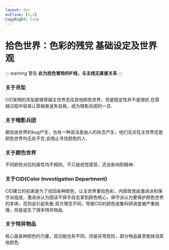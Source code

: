 ```yaml
---
layout: doc
outline: [2,3]
CopyRight: true
---
```



# 拾色世界：色彩的残党 基础设定及世界观
::: warning 警告
**此为拾色冒险的IF线，与主线无直接关系**
:::
### 关于吊坠
CID发明的吊坠能够穿越主世界去往其他颜色世界，但是稳定性并不是很好,在穿越过程中容易让穿越者迷失自我，成为暗影兵团的一员.
### 关于暗影兵团
据说由世界的bug产生，也有一种说法是由人的执念产生，他们无论在主世界还是颜色世界均无处不在,会阻止寻找颜色的人.
### 关于颜色世界
不同颜色对应的属性均不相同，不只是视觉感官，还会影响到精神.
### 关于CID(Color Investigation Department)
CID建立的初衷是为了找回各种颜色，让主世界重拾色彩，内部政党由激进派和保守派组成，激进派认为因该不择手段去拿到颜色核心，保守派认为要保护颜色世界的本体，否则会引起失衡.双方理念不同，导致CID的颜色收集科研进度被严重拖慢，但是诞生了很多特异物品.
### 关于特异物品
核心是各种颜色的力量，其功能也有不同，但是非常危险，部分物品甚至能抹消其他颜色.

